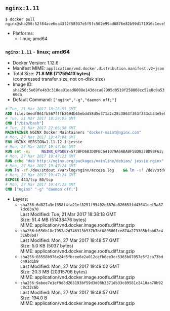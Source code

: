 ## `nginx:1.11`

```console
$ docker pull nginx@sha256:52f84ace6ea43f2f58937e5f9fc562e99ad6876e82b99d171916c1ece587c188
```

-	Platforms:
	-	linux; amd64

### `nginx:1.11` - linux; amd64

-	Docker Version: 1.12.6
-	Manifest MIME: `application/vnd.docker.distribution.manifest.v2+json`
-	Total Size: **71.8 MB (71759413 bytes)**  
	(compressed transfer size, not on-disk size)
-	Image ID: `sha256:5e69fe4b3c310ea91ead6008e143deca87995d0519f258008cc52e8c0a5366da`
-	Default Command: `["nginx","-g","daemon off;"]`

```dockerfile
# Tue, 21 Mar 2017 18:28:51 GMT
ADD file:4eedf861fb567fffb2694b65ebdd58d5e371a2c28c3863f363f333cb34e5eb7b in / 
# Tue, 21 Mar 2017 18:29:05 GMT
CMD ["/bin/bash"]
# Tue, 21 Mar 2017 22:06:58 GMT
MAINTAINER NGINX Docker Maintainers "docker-maint@nginx.com"
# Mon, 27 Mar 2017 19:47:04 GMT
ENV NGINX_VERSION=1.11.12-1~jessie
# Mon, 27 Mar 2017 19:47:06 GMT
RUN set -e; 	NGINX_GPGKEY=573BFD6B3D8FBC641079A6ABABF5BD827BD9BF62; 	found=''; 	for server in 		ha.pool.sks-keyservers.net 		hkp://keyserver.ubuntu.com:80 		hkp://p80.pool.sks-keyservers.net:80 		pgp.mit.edu 	; do 		echo "Fetching GPG key $NGINX_GPGKEY from $server"; 		apt-key adv --keyserver "$server" --keyserver-options timeout=10 --recv-keys "$NGINX_GPGKEY" && found=yes && break; 	done; 	test -z "$found" && echo >&2 "error: failed to fetch GPG key $NGINX_GPGKEY" && exit 1; 	exit 0
# Mon, 27 Mar 2017 19:47:23 GMT
RUN echo "deb http://nginx.org/packages/mainline/debian/ jessie nginx" >> /etc/apt/sources.list 	&& apt-get update 	&& apt-get install --no-install-recommends --no-install-suggests -y 						ca-certificates 						nginx=${NGINX_VERSION} 						nginx-module-xslt 						nginx-module-geoip 						nginx-module-image-filter 						nginx-module-perl 						nginx-module-njs 						gettext-base 	&& rm -rf /var/lib/apt/lists/*
# Mon, 27 Mar 2017 19:47:24 GMT
RUN ln -sf /dev/stdout /var/log/nginx/access.log 	&& ln -sf /dev/stderr /var/log/nginx/error.log
# Mon, 27 Mar 2017 19:47:24 GMT
EXPOSE 443/tcp 80/tcp
# Mon, 27 Mar 2017 19:47:25 GMT
CMD ["nginx" "-g" "daemon off;"]
```

-	Layers:
	-	`sha256:6d827a3ef358f4fa21ef8251f95492e667da826653fd43641cef5a877dc03a70`  
		Last Modified: Tue, 21 Mar 2017 18:38:18 GMT  
		Size: 51.4 MB (51438476 bytes)  
		MIME: application/vnd.docker.image.rootfs.diff.tar.gzip
	-	`sha256:b556b18c7952a2d746313b537b7bf0806801ce874a273365bfbb62e4316b8687`  
		Last Modified: Mon, 27 Mar 2017 19:48:57 GMT  
		Size: 5.0 KB (5037 bytes)  
		MIME: application/vnd.docker.image.rootfs.diff.tar.gzip
	-	`sha256:03558b976e24d5fbcee6e2a012cefb6ee3cc5365b07057e5f2ca73bdc491d1b9`  
		Last Modified: Mon, 27 Mar 2017 19:49:02 GMT  
		Size: 20.3 MB (20315706 bytes)  
		MIME: application/vnd.docker.image.rootfs.diff.tar.gzip
	-	`sha256:9abee7e1ef9d8d263193bf59d3d08b3371db33c89581c2410aa78b92c8c33c6b`  
		Last Modified: Mon, 27 Mar 2017 19:48:57 GMT  
		Size: 194.0 B  
		MIME: application/vnd.docker.image.rootfs.diff.tar.gzip
